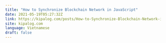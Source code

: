 ```yaml
---
title: "How to Synchronize Blockchain Network in JavaScript"
date: 2021-05-19T05:27:32Z
link: https://kipalog.com/posts/How-to-Synchronize-Blockchain-Network-in-JavaScript?utm_medium=RSS&utm_source=news.12bit.vn
site: kipalog.com
language: Vietnamese
draft: false
---
```

